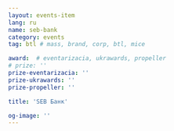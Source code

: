 ```yaml
---
layout: events-item
lang: ru
name: seb-bank
category: events
tag: btl # mass, brand, corp, btl, mice

award:  # eventarizacia, ukrawards, propeller
# prize: ''
prize-eventarizacia: ''
prize-ukrawards: ''
prize-propeller: ''

title: 'SEB Банк'

og-image: ''
---
```

